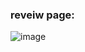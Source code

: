 ### reveiw page:
![image](https://github.com/user-attachments/assets/e3fb6288-4a2a-4c58-8cbb-5cc8c961a4db)

